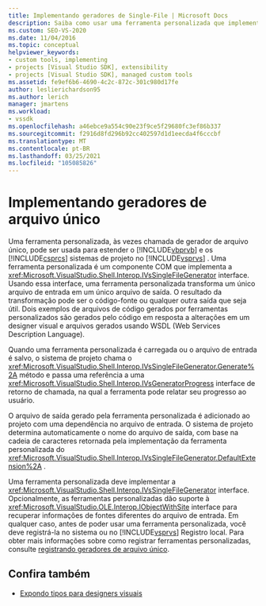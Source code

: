 ```yaml
---
title: Implementando geradores de Single-File | Microsoft Docs
description: Saiba como usar uma ferramenta personalizada que implementa a interface IVsSingleFileGenerator para estender os sistemas de projeto Visual Basic e Visual C# no Visual Studio.
ms.custom: SEO-VS-2020
ms.date: 11/04/2016
ms.topic: conceptual
helpviewer_keywords:
- custom tools, implementing
- projects [Visual Studio SDK], extensibility
- projects [Visual Studio SDK], managed custom tools
ms.assetid: fe9ef6b6-4690-4c2c-872c-301c980d17fe
author: leslierichardson95
ms.author: lerich
manager: jmartens
ms.workload:
- vssdk
ms.openlocfilehash: a46ebce9a554c90e23f9ce5f29680fc3ef86b337
ms.sourcegitcommit: f2916d8fd296b92cc402597d1d1eecda4f6cccbf
ms.translationtype: MT
ms.contentlocale: pt-BR
ms.lasthandoff: 03/25/2021
ms.locfileid: "105085826"
---
```

# <a name="implementing-single-file-generators"></a>Implementando geradores de arquivo único
Uma ferramenta personalizada, às vezes chamada de gerador de arquivo único, pode ser usada para estender o [!INCLUDE[vbprvb](../../code-quality/includes/vbprvb_md.md)] e os [!INCLUDE[csprcs](../../data-tools/includes/csprcs_md.md)] sistemas de projeto no [!INCLUDE[vsprvs](../../code-quality/includes/vsprvs_md.md)] . Uma ferramenta personalizada é um componente COM que implementa a <xref:Microsoft.VisualStudio.Shell.Interop.IVsSingleFileGenerator> interface. Usando essa interface, uma ferramenta personalizada transforma um único arquivo de entrada em um único arquivo de saída. O resultado da transformação pode ser o código-fonte ou qualquer outra saída que seja útil. Dois exemplos de arquivos de código gerados por ferramentas personalizados são gerados pelo código em resposta a alterações em um designer visual e arquivos gerados usando WSDL (Web Services Description Language).

 Quando uma ferramenta personalizada é carregada ou o arquivo de entrada é salvo, o sistema de projeto chama o <xref:Microsoft.VisualStudio.Shell.Interop.IVsSingleFileGenerator.Generate%2A> método e passa uma referência a uma <xref:Microsoft.VisualStudio.Shell.Interop.IVsGeneratorProgress> interface de retorno de chamada, na qual a ferramenta pode relatar seu progresso ao usuário.

 O arquivo de saída gerado pela ferramenta personalizada é adicionado ao projeto com uma dependência no arquivo de entrada. O sistema de projeto determina automaticamente o nome do arquivo de saída, com base na cadeia de caracteres retornada pela implementação da ferramenta personalizada do <xref:Microsoft.VisualStudio.Shell.Interop.IVsSingleFileGenerator.DefaultExtension%2A> .

 Uma ferramenta personalizada deve implementar a <xref:Microsoft.VisualStudio.Shell.Interop.IVsSingleFileGenerator> interface. Opcionalmente, as ferramentas personalizadas dão suporte à <xref:Microsoft.VisualStudio.OLE.Interop.IObjectWithSite> interface para recuperar informações de fontes diferentes do arquivo de entrada. Em qualquer caso, antes de poder usar uma ferramenta personalizada, você deve registrá-la no sistema ou no [!INCLUDE[vsprvs](../../code-quality/includes/vsprvs_md.md)] Registro local. Para obter mais informações sobre como registrar ferramentas personalizadas, consulte [registrando geradores de arquivo único](../../extensibility/internals/registering-single-file-generators.md).

## <a name="see-also"></a>Confira também
- [Expondo tipos para designers visuais](../../extensibility/internals/exposing-types-to-visual-designers.md)
